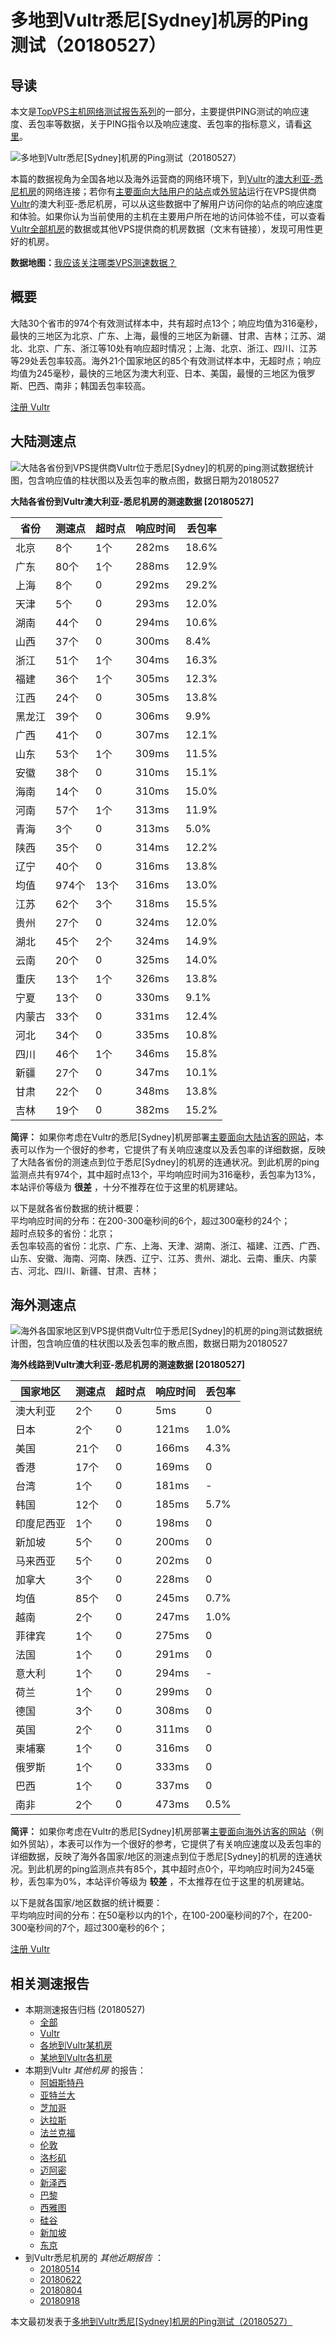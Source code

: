#  多地到Vultr悉尼[Sydney]机房的Ping测试（20180527） 

## 导读

本文是[TopVPS主机网络测试报告系列](https://vps123.top/pingtest)的一部分，主要提供PING测试的响应速度、丢包率等数据，关于PING指令以及响应速度、丢包率的指标意义，请看[这里](https://vps123.top/what-is-ping.html)。

![多地到Vultr悉尼\[Sydney\]机房的Ping测试（20180527）](/images/thumbnails/to_vultr_Sydney.png)

本篇的数据视角为全国各地以及海外运营商的网络环境下，到[Vultr](https://vps123.top/go/vultr)的[澳大利亚-悉尼机房](https://vps123.top/vultr-facilities.html#sydney)的网络连接；若你有[主要面向大陆用户的站点](https://vps123.top/website-for-mainland-users.html)或[外贸站](https://vps123.top/website-for-internation-trade.html)运行在VPS提供商[Vultr](https://vps123.top/go/vultr)的澳大利亚-悉尼机房，可以从这些数据中了解用户访问你的站点的响应速度和体验。如果你认为当前使用的主机在主要用户所在地的访问体验不佳，可以查看[Vultr全部机房](/vultr/isp/china/20180527-vultr-isp-china.md)的数据或其他VPS提供商的机房数据（文末有链接），发现可用性更好的机房。

**数据地图：**[我应该关注哪类VPS测速数据？](https://vps123.top/find-pingtest-data-you-need.html)

## 概要

大陆30个省市的974个有效测试样本中，共有超时点13个；响应均值为316毫秒，最快的三地区为北京、广东、上海，最慢的三地区为新疆、甘肃、吉林；江苏、湖北、北京、广东、浙江等10处有响应超时情况；上海、北京、浙江、四川、江苏等29处丢包率较高。海外21个国家地区的85个有效测试样本中，无超时点；响应均值为245毫秒，最快的三地区为澳大利亚、日本、美国，最慢的三地区为俄罗斯、巴西、南非；韩国丢包率较高。

[注册 Vultr](https://vps123.top/go/vultr/_btn1)

## 大陆测速点

![大陆各省份到VPS提供商Vultr位于悉尼\[Sydney\]的机房的ping测试数据统计图，包含响应值的柱状图以及丢包率的散点图，数据日期为20180527](/images/pingtests/vultr_20180527/plot_idc_vultr_australia-sydney_20180527_mainland.png)

**大陆各省份到Vultr澳大利亚-悉尼机房的测速数据 [20180527]**

省份 | 测速点 | 超时点 | 响应时间 | 丢包率  
---|---|---|---|---  
北京 | 8个 | 1个 | 282ms | 18.6%  
广东 | 80个 | 1个 | 288ms | 12.9%  
上海 | 8个 | 0 | 292ms | 29.2%  
天津 | 5个 | 0 | 293ms | 12.0%  
湖南 | 44个 | 0 | 294ms | 10.6%  
山西 | 37个 | 0 | 300ms | 8.4%  
浙江 | 51个 | 1个 | 304ms | 16.3%  
福建 | 36个 | 1个 | 305ms | 12.3%  
江西 | 24个 | 0 | 305ms | 13.8%  
黑龙江 | 39个 | 0 | 306ms | 9.9%  
广西 | 41个 | 0 | 307ms | 12.1%  
山东 | 53个 | 1个 | 309ms | 11.5%  
安徽 | 38个 | 0 | 310ms | 15.1%  
海南 | 14个 | 0 | 310ms | 15.0%  
河南 | 57个 | 1个 | 313ms | 11.9%  
青海 | 3个 | 0 | 313ms | 5.0%  
陕西 | 35个 | 0 | 314ms | 12.2%  
辽宁 | 40个 | 0 | 316ms | 13.8%  
均值 | 974个 | 13个 | 316ms | 13.0%  
江苏 | 62个 | 3个 | 318ms | 15.5%  
贵州 | 27个 | 0 | 324ms | 12.0%  
湖北 | 45个 | 2个 | 324ms | 14.9%  
云南 | 20个 | 0 | 325ms | 14.0%  
重庆 | 13个 | 1个 | 326ms | 13.8%  
宁夏 | 13个 | 0 | 330ms | 9.1%  
内蒙古 | 33个 | 0 | 331ms | 12.4%  
河北 | 34个 | 0 | 335ms | 10.8%  
四川 | 46个 | 1个 | 346ms | 15.8%  
新疆 | 27个 | 0 | 347ms | 10.1%  
甘肃 | 22个 | 0 | 348ms | 13.8%  
吉林 | 19个 | 0 | 382ms | 15.2%  
  
**简评：** 如果你考虑在Vultr的悉尼[Sydney]机房部署[主要面向大陆访客的网站](website-for-mainland-users.html)，本表可以作为一个很好的参考，它提供了有关响应速度以及丢包率的详细数据，反映了大陆各省份的测速点到位于悉尼[Sydney]的机房的连通状况。到此机房的ping监测点共有974个，其中超时点13个，平均响应时间为316毫秒，丢包率为13%，本站评价等级为 **很差** ，十分不推荐在位于这里的机房建站。

以下是就各省份数据的统计概要：  
平均响应时间的分布：在200-300毫秒间的6个，超过300毫秒的24个；  
超时点较多的省份：北京；  
丢包率较高的省份：北京、广东、上海、天津、湖南、浙江、福建、江西、广西、山东、安徽、海南、河南、陕西、辽宁、江苏、贵州、湖北、云南、重庆、内蒙古、河北、四川、新疆、甘肃、吉林；

## 海外测速点

![海外各国家地区到VPS提供商Vultr位于悉尼\[Sydney\]的机房的ping测试数据统计图，包含响应值的柱状图以及丢包率的散点图，数据日期为20180527](/images/pingtests/vultr_20180527/plot_idc_vultr_australia-sydney_20180527_overseas.png)

**海外线路到Vultr澳大利亚-悉尼机房的测速数据 [20180527]**

国家地区 | 测速点 | 超时点 | 响应时间 | 丢包率  
---|---|---|---|---  
澳大利亚 | 2个 | 0 | 5ms | 0  
日本 | 2个 | 0 | 121ms | 1.0%  
美国 | 21个 | 0 | 166ms | 4.3%  
香港 | 17个 | 0 | 169ms | 0  
台湾 | 1个 | 0 | 181ms | -  
韩国 | 12个 | 0 | 185ms | 5.7%  
印度尼西亚 | 1个 | 0 | 198ms | 0  
新加坡 | 5个 | 0 | 200ms | 0  
马来西亚 | 5个 | 0 | 202ms | 0  
加拿大 | 3个 | 0 | 228ms | 0  
均值 | 85个 | 0 | 245ms | 0.7%  
越南 | 2个 | 0 | 247ms | 1.0%  
菲律宾 | 1个 | 0 | 275ms | 0  
法国 | 1个 | 0 | 291ms | 0  
意大利 | 1个 | 0 | 294ms | -  
荷兰 | 1个 | 0 | 299ms | 0  
德国 | 3个 | 0 | 308ms | 0  
英国 | 2个 | 0 | 311ms | 0  
柬埔寨 | 1个 | 0 | 316ms | 0  
俄罗斯 | 1个 | 0 | 333ms | 0  
巴西 | 1个 | 0 | 337ms | 0  
南非 | 2个 | 0 | 473ms | 0.5%  
  
**简评：** 如果你考虑在Vultr的悉尼[Sydney]机房部署[主要面向海外访客的网站](https://vps123.top/website-for-internation-trade.html)（例如外贸站），本表可以作为一个很好的参考，它提供了有关响应速度以及丢包率的详细数据，反映了海外各国家/地区的测速点到位于悉尼[Sydney]的机房的连通状况。到此机房的ping监测点共有85个，其中超时点0个，平均响应时间为245毫秒，丢包率为0%，本站评价等级为 **较差** ，不太推荐在位于这里的机房建站。

以下是就各国家/地区数据的统计概要：  
平均响应时间的分布：在50毫秒以内的1个，在100-200毫秒间的7个，在200-300毫秒间的7个，超过300毫秒的6个；

[注册 Vultr](https://vps123.top/go/vultr/_btn2)

## 相关测速报告

  * 本期测速报告归档 (20180527) 
    * [全部](https://vps123.top/pingtests/20180527 "本期各VPS提供商全部测速报告")
    * [Vultr](https://vps123.top/pingtests/idc-vultr/20180527 "本期Vultr的全部测速报告")
    * [各地到Vultr某机房](https://vps123.top/pingtests/idc-vultr/isp-global/20180527 "以Vultr某机房为关注对象的视角，横向比较大陆各省份、海外各国家地区")
    * [某地到Vultr各机房](https://vps123.top/pingtests/idc-vultr/facility-all/20180527 "以大陆某省份为关注对象的视角，横向比较Vultr各机房")
  * 本期到Vultr _其他机房_ 的报告： 
    * [阿姆斯特丹](/vultr/idc/amsterdam/20180527-vultr-idc-amsterdam.md "多地到Vultr阿姆斯特丹机房的Ping测试 20180527")
    * [亚特兰大](/vultr/idc/atlanta/20180527-vultr-idc-atlanta.md "多地到Vultr亚特兰大机房的Ping测试 20180527")
    * [芝加哥](/vultr/idc/chicago/20180527-vultr-idc-chicago.md "多地到Vultr芝加哥机房的Ping测试 20180527")
    * [达拉斯](/vultr/idc/dallas/20180527-vultr-idc-dallas.md "多地到Vultr达拉斯机房的Ping测试 20180527")
    * [法兰克福](/vultr/idc/frankfurt/20180527-vultr-idc-frankfurt.md "多地到Vultr法兰克福机房的Ping测试 20180527")
    * [伦敦](/vultr/idc/london/20180527-vultr-idc-london.md "多地到Vultr伦敦机房的Ping测试 20180527")
    * [洛杉矶](/vultr/idc/losangeles/20180527-vultr-idc-losangeles.md "多地到Vultr洛杉矶机房的Ping测试 20180527")
    * [迈阿密](/vultr/idc/miami/20180527-vultr-idc-miami.md "多地到Vultr迈阿密机房的Ping测试 20180527")
    * [新泽西](/vultr/idc/newjersey/20180527-vultr-idc-newjersey.md "多地到Vultr新泽西机房的Ping测试 20180527")
    * [巴黎](/vultr/idc/paris/20180527-vultr-idc-paris.md "多地到Vultr巴黎机房的Ping测试 20180527")
    * [西雅图](/vultr/idc/seattle/20180527-vultr-idc-seattle.md "多地到Vultr西雅图机房的Ping测试 20180527")
    * [硅谷](/vultr/idc/siliconvalley/20180527-vultr-idc-siliconvalley.md "多地到Vultr硅谷机房的Ping测试 20180527")
    * [新加坡](/vultr/idc/singapore/20180527-vultr-idc-singapore.md "多地到Vultr新加坡机房的Ping测试 20180527")
    * [东京](/vultr/idc/tokyo/20180527-vultr-idc-tokyo.md "多地到Vultr东京机房的Ping测试 20180527")
  * 到Vultr悉尼机房的 _其他近期报告_ ： 
    * [20180514](/vultr/idc/sydney/20180514-vultr-idc-sydney.md "多地到Vultr悉尼机房的Ping测试 20180514")
    * [20180622](/vultr/idc/sydney/20180622-vultr-idc-sydney.md "多地到Vultr悉尼机房的Ping测试 20180622")
    * [20180804](/vultr/idc/sydney/20180804-vultr-idc-sydney.md "多地到Vultr悉尼机房的Ping测试 20180804")
    * [20180918](/vultr/idc/sydney/20180918-vultr-idc-sydney.md "多地到Vultr悉尼机房的Ping测试 20180918")



本文最初发表于[多地到Vultr悉尼[Sydney]机房的Ping测试（20180527）](https://vps123.top/pingtest/20180527-vultr-idc-sydney.html)
